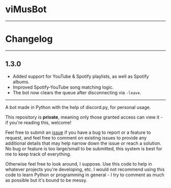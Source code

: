 # viMusBot

---
# Changelog
---
## 1.3.0

- Added support for YouTube & Spotify playlists, as well as Spotify albums.
- Improved Spotify-YouTube song matching logic.
- The bot now clears the queue after disconnecting via `-leave`.
---

A bot made in Python with the help of discord.py, for personal usage.

This repository is **private**, meaning only those granted access can view it - if you're reading this, welcome!

Feel free to submit an [issue](https://github.com/svioletg/viMusBot/issues/new) if you have a bug to report or a feature to request, and feel free to comment on existing issues to provide any additional details that may help narrow down the issue or reach a solution. No bug or feature is too large/small to be submitted, this system is best for me to keep track of everything.

Otherwise feel free to look around, I suppose. Use this code to help in whatever projects you're developing, etc. I would not recommend using this code to learn Python or programming in general - I try to comment as much as possible but it's bound to be messy.
